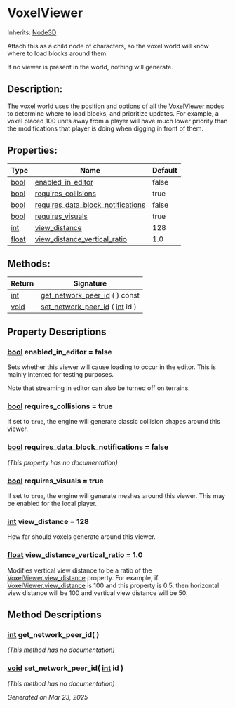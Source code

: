 # VoxelViewer

Inherits: [Node3D](https://docs.godotengine.org/en/stable/classes/class_node3d.html)

Attach this as a child node of characters, so the voxel world will know where to load blocks around them.

If no viewer is present in the world, nothing will generate.

## Description: 

The voxel world uses the position and options of all the [VoxelViewer](VoxelViewer.md) nodes to determine where to load blocks, and prioritize updates. For example, a voxel placed 100 units away from a player will have much lower priority than the modifications that player is doing when digging in front of them.

## Properties: 


Type                                                                      | Name                                                                       | Default 
------------------------------------------------------------------------- | -------------------------------------------------------------------------- | --------
[bool](https://docs.godotengine.org/en/stable/classes/class_bool.html)    | [enabled_in_editor](#i_enabled_in_editor)                                  | false   
[bool](https://docs.godotengine.org/en/stable/classes/class_bool.html)    | [requires_collisions](#i_requires_collisions)                              | true    
[bool](https://docs.godotengine.org/en/stable/classes/class_bool.html)    | [requires_data_block_notifications](#i_requires_data_block_notifications)  | false   
[bool](https://docs.godotengine.org/en/stable/classes/class_bool.html)    | [requires_visuals](#i_requires_visuals)                                    | true    
[int](https://docs.godotengine.org/en/stable/classes/class_int.html)      | [view_distance](#i_view_distance)                                          | 128     
[float](https://docs.godotengine.org/en/stable/classes/class_float.html)  | [view_distance_vertical_ratio](#i_view_distance_vertical_ratio)            | 1.0     
<p></p>

## Methods: 


Return                                                                | Signature                                                                                                                  
--------------------------------------------------------------------- | ---------------------------------------------------------------------------------------------------------------------------
[int](https://docs.godotengine.org/en/stable/classes/class_int.html)  | [get_network_peer_id](#i_get_network_peer_id) ( ) const                                                                    
[void](#)                                                             | [set_network_peer_id](#i_set_network_peer_id) ( [int](https://docs.godotengine.org/en/stable/classes/class_int.html) id )  
<p></p>

## Property Descriptions

### [bool](https://docs.godotengine.org/en/stable/classes/class_bool.html)<span id="i_enabled_in_editor"></span> **enabled_in_editor** = false

Sets whether this viewer will cause loading to occur in the editor. This is mainly intented for testing purposes.

Note that streaming in editor can also be turned off on terrains.

### [bool](https://docs.godotengine.org/en/stable/classes/class_bool.html)<span id="i_requires_collisions"></span> **requires_collisions** = true

If set to `true`, the engine will generate classic collision shapes around this viewer.

### [bool](https://docs.godotengine.org/en/stable/classes/class_bool.html)<span id="i_requires_data_block_notifications"></span> **requires_data_block_notifications** = false

*(This property has no documentation)*

### [bool](https://docs.godotengine.org/en/stable/classes/class_bool.html)<span id="i_requires_visuals"></span> **requires_visuals** = true

If set to `true`, the engine will generate meshes around this viewer. This may be enabled for the local player.

### [int](https://docs.godotengine.org/en/stable/classes/class_int.html)<span id="i_view_distance"></span> **view_distance** = 128

How far should voxels generate around this viewer.

### [float](https://docs.godotengine.org/en/stable/classes/class_float.html)<span id="i_view_distance_vertical_ratio"></span> **view_distance_vertical_ratio** = 1.0

Modifies vertical view distance to be a ratio of the [VoxelViewer.view_distance](VoxelViewer.md#i_view_distance) property. For example, if [VoxelViewer.view_distance](VoxelViewer.md#i_view_distance) is 100 and this property is 0.5, then horizontal view distance will be 100 and vertical view distance will be 50.

## Method Descriptions

### [int](https://docs.godotengine.org/en/stable/classes/class_int.html)<span id="i_get_network_peer_id"></span> **get_network_peer_id**( ) 

*(This method has no documentation)*

### [void](#)<span id="i_set_network_peer_id"></span> **set_network_peer_id**( [int](https://docs.godotengine.org/en/stable/classes/class_int.html) id ) 

*(This method has no documentation)*

_Generated on Mar 23, 2025_
